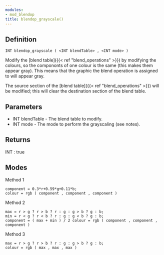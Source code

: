 ```yaml
---
modules:
- mod_blendop
title: blendop_grayscale()
---
```


## Definition

    INT blendop_grayscale ( <INT blendTable> , <INT mode> )

Modify the [blend table]({{< ref "blend_operations" >}}) by modifying the colours, so the compononts of one colour is the same (this makes them appear gray). This means that the graphic the blend operation is assigned to will appear gray.

The source section of the [blend table]({{< ref "blend_operations" >}}) will be modified; this will clear the destination section of the blend table.

## Parameters

- INT blendTable - The blend table to modify.
- INT mode - The mode to perform the grayscaling (see notes).

## Returns

INT : true

## Modes

Method 1

    component = 0.3*r+0.59*g+0.11*b;
    colour = rgb ( component , component , component )

Method 2

    max = r > g ? r > b ? r : g : g > b ? g : b;
    min = r < g ? r < b ? r : g : g < b ? g : b;
    component = ( max + min ) / 2 colour = rgb ( component , component , component )

Method 3

    max = r > g ? r > b ? r : g : g > b ? g : b;
    colour = rgb ( max , max , max )
